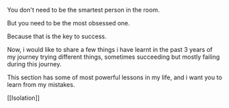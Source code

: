 You don't need to be the smartest person in the room.

But you need to be the most obsessed one.

Because that is the key to success.

Now, i would like to share a few things i have learnt in the past 3 years of my journey trying different things, sometimes succeeding but mostly failing during this journey.

This section has some of most powerful lessons in my life, and i want you to learn from my mistakes.

[[Isolation]]

